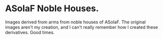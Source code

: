 # ASoIaF Noble Houses.
Images derived from arms from noble houses of ASoIaF.  The original images aren't my creation, and I can't really remember how I created these derivatives.  Good times.
